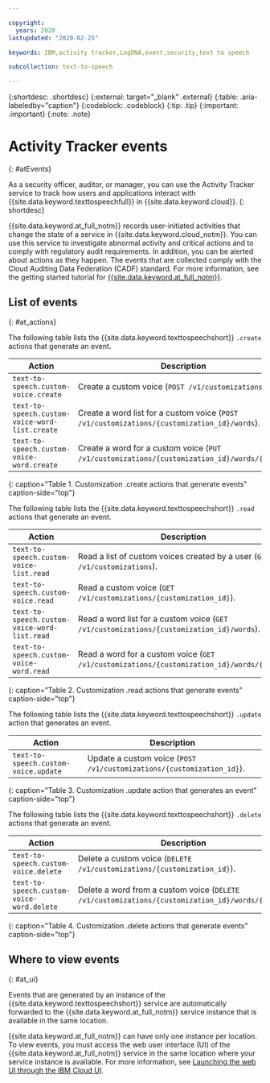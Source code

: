```yaml
---

copyright:
  years: 2020
lastupdated: "2020-02-25"

keywords: IBM,activity tracker,LogDNA,event,security,text to speech

subcollection: text-to-speech

---
```


{:shortdesc: .shortdesc}
{:external: target="_blank" .external}
{:table: .aria-labeledby="caption"}
{:codeblock: .codeblock}
{:tip: .tip}
{:important: .important}
{:note: .note}

# Activity Tracker events
{: #atEvents}

As a security officer, auditor, or manager, you can use the Activity Tracker service to track how users and applications interact with {{site.data.keyword.texttospeechfull}} in {{site.data.keyword.cloud}}.
{: shortdesc}

{{site.data.keyword.at_full_notm}} records user-initiated activities that change the state of a service in {{site.data.keyword.cloud_notm}}. You can use this service to investigate abnormal activity and critical actions and to comply with regulatory audit requirements. In addition, you can be alerted about actions as they happen. The events that are collected comply with the Cloud Auditing Data Federation (CADF) standard. For more information, see the getting started tutorial for [{{site.data.keyword.at_full_notm}}](/docs/Activity-Tracker-with-LogDNA?topic=logdnaat-getting-started#getting-started).


## List of events
{: #at_actions}

The following table lists the {{site.data.keyword.texttospeechshort}} `.create` actions that generate an event.

| Action                                         | Description                                                                                  |
|------------------------------------------------|----------------------------------------------------------------------------------------------|
| `text-to-speech.custom-voice.create`           | Create a custom voice (`POST /v1/customizations`).                                           |
| `text-to-speech.custom-voice-word-list.create` | Create a word list for a custom voice (`POST /v1/customizations/{customization_id}/words`).  |
| `text-to-speech.custom-voice-word.create`      | Create a word for a custom voice (`PUT /v1/customizations/{customization_id}/words/{word}`). |
{: caption="Table 1. Customization .create actions that generate events" caption-side="top"}

The following table lists the {{site.data.keyword.texttospeechshort}} `.read` actions that generate an event.

| Action                                       | Description                                                                                |
|----------------------------------------------|--------------------------------------------------------------------------------------------|
| `text-to-speech.custom-voice-list.read`      | Read a list of custom voices created by a user (`GET /v1/customizations`).                 |
| `text-to-speech.custom-voice.read`           | Read a custom voice (`GET /v1/customizations/{customization_id}`).                         |
| `text-to-speech.custom-voice-word-list.read` | Read a word list for a custom voice (`GET /v1/customizations/{customization_id}/words`).   |
| `text-to-speech.custom-voice-word.read`      | Read a word for a custom voice (`GET /v1/customizations/{customization_id}/words/{word}`). |
{: caption="Table 2. Customization .read actions that generate events" caption-side="top"}

The following table lists the {{site.data.keyword.texttospeechshort}} `.update` action that generates an event.

| Action                               | Description                                                           |
|--------------------------------------|-----------------------------------------------------------------------|
| `text-to-speech.custom-voice.update` | Update a custom voice (`POST /v1/customizations/{customization_id}`). |
{: caption="Table 3. Customization .update action that generates an event" caption-side="top"}

The following table lists the {{site.data.keyword.texttospeechshort}} `.delete` actions that generate an event.

| Action                                    | Description                                                                                      |
|-------------------------------------------|--------------------------------------------------------------------------------------------------|
| `text-to-speech.custom-voice.delete`      | Delete a custom voice (`DELETE /v1/customizations/{customization_id}`).                          |
| `text-to-speech.custom-voice-word.delete` | Delete a word from a custom voice (`DELETE /v1/customizations/{customization_id}/words/{word}`). |
{: caption="Table 4. Customization .delete actions that generate events" caption-side="top"}


## Where to view events
{: #at_ui}

Events that are generated by an instance of the {{site.data.keyword.texttospeechshort}} service are automatically forwarded to the {{site.data.keyword.at_full_notm}} service instance that is available in the same location.

{{site.data.keyword.at_full_notm}} can have only one instance per location. To view events, you must access the web user interface (UI) of the {{site.data.keyword.at_full_notm}} service in the same location where your service instance is available. For more information, see [Launching the web UI through the IBM Cloud UI](/docs/Activity-Tracker-with-LogDNA?topic=logdnaat-launch#launch_step2).